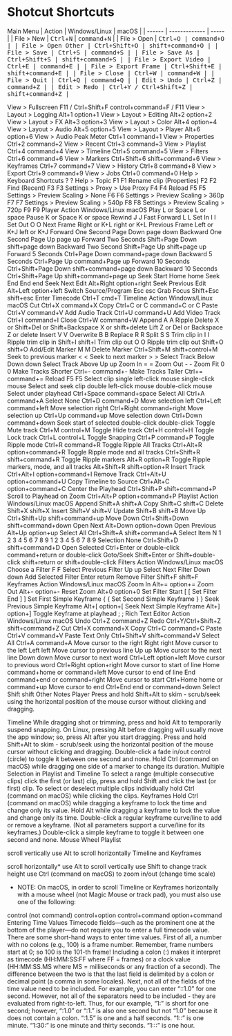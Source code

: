 # Shotcut Shortcuts

Main Menu
| Action | Windows/Linux | macOS |
| ------ | ------------- | ----- |
| File > New | <kbd>Ctrl</kbd>+<kbd>N</kbd> | <kbd>command</kbd>+<kbd>N</kbd> |
| File > Open	| <kbd>Ctrl</kbd>+<kbd>O | <kbd>command</kbd>+<kbd>O</kbd> |
| File > Open Other	| <kbd>Ctrl</kbd>+Shift+O | <kbd>shift</kbd>+<kbd>command</kbd>+<kbd>O</kbd> |
| File > Save	| <kbd>Ctrl</kbd>+S | <kbd>command+<kbd>S</kbd> |
| File > Save As | <kbd>Ctrl</kbd>+Shift+S	| <kbd>shift+<kbd>command+<kbd>S</kbd> |
| File > Export Video | <kbd>Ctrl</kbd>+<kbd>E</kbd> | c<kbd>ommand+<kbd>E</kbd> |
| File > Export Frame | <kbd>Ctrl</kbd>+<kbd>Shift+<kbd>E</kbd> | <kbd>shift+command+<kbd>E</kbd> |
| File > Close | <kbd>Ctrl</kbd>+<kbd>W</kbd> | <kbd>command</kbd>+<kbd>W</kbd> |
| File > Quit | <kbd>Ctrl</kbd>+<kbd>Q</kbd> | <kbd>command</kbd>+<kbd>Q</kbd> |
| Edit > Undo	| <kbd>Ctrl</kbd>+<kbd>Z</kbd> | <kbd>command</kbd>+<kbd>Z</kbd> |
| Edit > Redo |	<kbd>Ctrl</kbd>+<kbd>Y</kbd> / <kbd>Ctrl</kbd>+<kbd>Shift+<kbd>Z | shift+command+<kbd>Z</kbd> |

View > Fullscreen	F11 / Ctrl+Shift+F	control+command+F / F11
View > Layout > Logging	Alt+1	option+1
View > Layout > Editing	Alt+2	option+2
View > Layout > FX	Alt+3	option+3
View > Layout > Color	Alt+4	option+4
View > Layout > Audio	Alt+5	option+5
View > Layout > Player	Alt+6	option+6
View > Audio Peak Meter	Ctrl+1	command+1
View > Properties	Ctrl+2	command+2
View > Recent	Ctrl+3	command+3
View > Playlist	Ctrl+4	command+4
View > Timeline	Ctrl+5	command+5
View > Filters	Ctrl+6	command+6
View > Markers	Ctrl+Shift+6	shift+command+6
View > Keyframes	Ctrl+7	command+7
View > History	Ctrl+8	command+8
View > Export	Ctrl+9	command+9
View > Jobs	Ctrl+0	command+0
Help > Keyboard Shortcuts	?	?
Help > Topic	F1	F1
Rename clip (Properties)	F2	F2
Find (Recent)	F3	F3
Settings > Proxy > Use Proxy	F4	F4
Reload	F5	F5
Settings > Preview Scaling > None	F6	F6
Settings > Preview Scaling > 360p	F7	F7
Settings > Preview Scaling > 540p	F8	F8
Settings > Preview Scaling > 720p	F9	F9
Player
Action	Windows/Linux	macOS
Play	L or Space	L or space
Pause	K or Space	K or space
Rewind	J	J
Fast Forward	L	L
Set In	I	I
Set Out	O	O
Next Frame	Right or K+L	right or K+L
Previous Frame	Left or K+J	left or K+J
Forward One Second	Page Down	page down
Backward One Second	Page Up	page up
Forward Two Seconds	Shift+Page Down	shift+page down
Backward Two Second	Shift+Page Up	shift+page up
Forward 5 Seconds	Ctrl+Page Down	command+page down
Backward 5 Seconds	Ctrl+Page Up	command+Page up
Forward 10 Seconds	Ctrl+Shift+Page Down	shift+command+page down
Backward 10 Seconds	Ctrl+Shift+Page Up	shift+command+page up
Seek Start	Home	home
Seek End	End	end
Seek Next Edit	Alt+Right	option+right
Seek Previous Edit	Alt+Left	option+left
Switch Source/Program	Esc	esc
Grab Focus	Shift+Esc	shift+esc
Enter Timecode	Ctrl+T	cmd+T
Timeline
Action	Windows/Linux	macOS
Cut	Ctrl+X	command+X
Copy	Ctrl+C or C	command+C or C
Paste	Ctrl+V	command+V
Add Audio Track	Ctrl+U	command+U
Add Video Track	Ctrl+I	command+I
Close	Ctrl+W	command+W
Append	A	A
Ripple Delete	X or Shift+Del or Shift+Backspace	X or shift+delete
Lift	Z or Del or Backspace	Z or delete
Insert	V	V
Overwrite	B	B
Replace	R	R
Split	S	S
Trim clip in	I	I
Ripple trim clip in	Shift+I	shift+I
Trim clip out	O	O
Ripple trim clip out	Shift+O	shift+O
Add/Edit Marker	M	M
Delete Marker	Ctrl+Shift+M	shift+control+M
Seek to previous marker	<	<
Seek to next marker	>	>
Select Track Below	Down	down
Select Track Above	Up	up
Zoom In	=	=
Zoom Out	-	-
Zoom Fit	0	0
Make Tracks Shorter	Ctrl+-	command+-
Make Tracks Taller	Ctrl+=	command+=
Reload	F5	F5
Select clip	single left-click mouse	single-click mouse
Select and seek clip	double left-click mouse	double-click mouse
Select under playhead	Ctrl+Space	command+space
Select All	Ctrl+A	command+A
Select None	Ctrl+D	command+D
Move selection left	Ctrl+Left	command+left
Move selection right	Ctrl+Right	command+right
Move selection up	Ctrl+Up	command+up
Move selection down	Ctrl+Down	command+down
Seek start of selected	double-click	double-click
Toggle Mute track	Ctrl+M	control+M
Toggle Hide track	Ctrl+H	control+H
Toggle Lock track	Ctrl+L	control+L
Toggle Snapping	Ctrl+P	command+P
Toggle Ripple mode	Ctrl+R	command+R
Toggle Ripple All Tracks	Ctrl+Alt+R	option+command+R
Toggle Ripple mode and all tracks	Ctrl+Shift+R	shift+command+R
Toggle Ripple markers	Alt+R	option+R
Toggle Ripple markers, mode, and all tracks	Alt+Shift+R	shift+option+R
Insert Track	Ctrl+Alt+I	option+command+I
Remove Track	Ctrl+Alt+U	option+command+U
Copy Timeline to Source	Ctrl+Alt+C	option+command+C
Center the Playhead	Ctrl+Shift+P	shift+command+P
Scroll to Playhead on Zoom	Ctrl+Alt+P	option+command+P
Playlist
Action	Windows/Linux	macOS
Append	Shift+A	shift+A
Copy	Shift+C	shift+C
Delete	Shift+X	shift+X
Insert	Shift+V	shift+V
Update	Shift+B	shift+B
Move Up	Ctrl+Shift+Up	shift+command+up
Move Down	Ctrl+Shift+Down	shift+command+down
Open Next	Alt+Down	option+down
Open Previous	Alt+Up	option+up
Select All	Ctrl+Shift+A	shift+command+A
Select Item N	1 2 3 4 5 6 7 8 9	1 2 3 4 5 6 7 8 9
Selection None	Ctrl+Shift+D	shift+command+D
Open Selected	Ctrl+Enter or double-click	command+return or double-click
Goto/Seek	Shift+Enter or Shift+double-click	shift+return or shift+double-click
Filters
Action	Windows/Linux	macOS
Choose a Filter	F	F
Select Previous Filter	Up	up
Select Next Filter	Down	down
Add Selected Filter	Enter	return
Remove Filter	Shift+F	shift+F
Keyframes
Action	Windows/Linux	macOS
Zoom In	Alt+=	option+=
Zoom Out	Alt+-	option+-
Reset Zoom	Alt+0	option+0
Set Filter Start	[	[
Set Filter End	]	]
Set First Simple Keyframe	{	{
Set Second Simple Keyframe	}	}
Seek Previous Simple Keyframe	Alt+[	option+[
Seek Next Simple Keyframe	Alt+]	option+]
Toggle Keyframe at playhead	;	;
Rich Text Editor
Action	Windows/Linux	macOS
Undo	Ctrl+Z	command+Z
Redo	Ctrl+Y/Ctrl+Shift+Z	shift+command+Z
Cut	Ctrl+X	command+X
Copy	Ctrl+C	command+C
Paste	Ctrl+V	command+V
Paste Text Only	Ctrl+Shift+V	shift+command+V
Select All	Ctrl+A	command+A
Move cursor to the right	Right	right
Move cursor to the left	Left	left
Move cursor to previous line	Up	up
Move cursor to the next line	Down	down
Move cursor to next word	Ctrl+Left	option+left
Move cursor to previous word	Ctrl+Right	option+right
Move cursor to start of line	Home	command+home or command+left
Move cursor to end of line	End	command+end or command+right
Move cursor to start	Ctrl+Home	home or command+up
Move cursor to end	Ctrl+End	end or command+down
Select	Shift	shift
Other Notes
Player
Press and hold Shift+Alt to skim - scrub/seek using the horizontal position of the mouse cursor without clicking and dragging.

Timeline
While dragging shot or trimming, press and hold Alt to temporarily suspend snapping. On Linux, pressing Alt before dragging will usually move the app window; so, press Alt after you start dragging.
Press and hold Shift+Alt to skim - scrub/seek using the horizontal position of the mouse cursor without clicking and dragging.
Double-click a fade in/out control (circle) to toggle it between one second and none.
Hold Ctrl (command on macOS) while dragging one side of a marker to change its duration.
Multiple Selection in Playlist and Timeline
To select a range (multiple consecutive clips) click the first (or last) clip, press and hold Shift and click the last (or first) clip.
To select or deselect multiple clips individually hold Ctrl (command on macOS) while clicking the clips.
Keyframes
Hold Ctrl (command on macOS) while dragging a keyframe to lock the time and change only its value.
Hold Alt while dragging a keyframe to lock the value and change only its time.
Double-click a regular keyframe curve/line to add or remove a keyframe. (Not all parameters support a curve/line for its keyframes.)
Double-click a simple keyframe to toggle it between one second and none.
Mouse Wheel
Playlist

scroll vertically
use Alt to scroll horizontally
Timeline and Keyframes

scroll horizontally*
use Alt to scroll vertically
use Shift to change track height
use Ctrl (command on macOS) to zoom in/out (change time scale)
* NOTE: On macOS, in order to scroll Timeline or Keyframes horizontally with a mouse wheel (not Magic Mouse or track pad), you must also use one of the following:

control (not command)
control+option
control+command
option+command
Entering Time Values
Timecode fields—such as the prominent one at the bottom of the player—do not require you to enter a full timecode value. There are some short-hand ways to enter time values. First of all, a number with no colons (e.g., 100) is a frame number. Remember, frame numbers start at 0; so 100 is the 101-th frame! Including a colon (:) makes it interpret as timecode (HH:MM:SS:FF where FF = frames) or a clock value (HH:MM:SS.MS where MS = milliseconds or any fraction of a second). The difference between the two is that the last field is delimited by a colon or decimal point (a comma in some locales). Next, not all of the fields of the time value need to be included. For example, you can enter “::1.0” for one second. However, not all of the separators need to be included - they are evaluated from right-to-left. Thus, for our example, “1:” is short for one second; however, “:1.0” or “:1.” is also one second but not “1.0” because it does not contain a colon. “:1.5” is one and a half seconds. “1::” is one minute. “1:30:” is one minute and thirty seconds. “1:::” is one hour.
